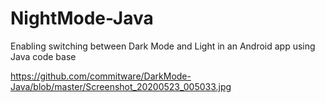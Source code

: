 # NightMode-Java
Enabling switching between Dark Mode and Light in an Android app using Java code base 

https://github.com/commitware/DarkMode-Java/blob/master/Screenshot_20200523_005033.jpg
